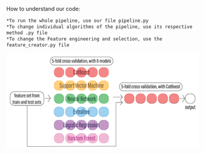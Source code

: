 How to understand our code:

    *To run the whole pipeline, use our file pipeline.py
    *To change individual algorithms of the pipeline, use its respective method .py file
    *To change the Feature engineering and selection, use the feature_creator.py file


![Our pipeline model](/images/pipeline.png)

